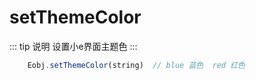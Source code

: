 
# setThemeColor

::: tip 说明
设置小e界面主题色
:::

```js
    Eobj.setThemeColor(string)  // blue 蓝色  red 红色
```
